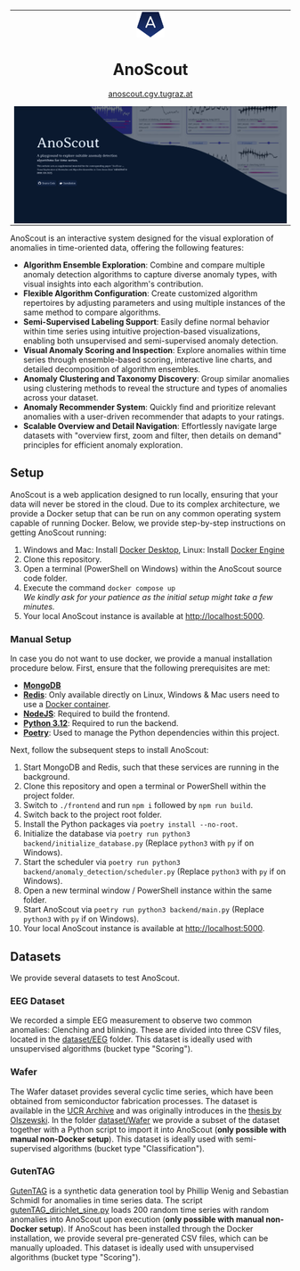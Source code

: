 <table align="center"><tr><td align="center" width="9999">
<img src="./logo.png" align="center" width="50" alt="Project icon">

# AnoScout

[anoscout.cgv.tugraz.at](anoscout.cgv.tugraz.at)

<img alt="Teaser" src="./teaser.png" align="center" width="600" />

</td></tr></table>

AnoScout is an interactive system designed for the visual exploration of anomalies in time-oriented data, offering the following features:
* **Algorithm Ensemble Exploration**: Combine and compare multiple anomaly detection algorithms to capture diverse anomaly types, with visual insights into each algorithm's contribution.
* **Flexible Algorithm Configuration**: Create customized algorithm repertoires by adjusting parameters and using multiple instances of the same method to compare algorithms.
* **Semi-Supervised Labeling Support**: Easily define normal behavior within time series using intuitive projection-based visualizations, enabling both unsupervised and semi-supervised anomaly detection.
* **Visual Anomaly Scoring and Inspection**: Explore anomalies within time series through ensemble-based scoring, interactive line charts, and detailed decomposition of algorithm ensembles.
* **Anomaly Clustering and Taxonomy Discovery**: Group similar anomalies using clustering methods to reveal the structure and types of anomalies across your dataset.
* **Anomaly Recommender System**: Quickly find and prioritize relevant anomalies with a user-driven recommender that adapts to your ratings.
* **Scalable Overview and Detail Navigation**: Effortlessly navigate large datasets with "overview first, zoom and filter, then details on demand" principles for efficient anomaly exploration.

## Setup
AnoScout is a web application designed to run locally, ensuring that your data will never be stored in the cloud. Due to its complex architecture, we provide a Docker setup that can be run on any common operating system capable of running Docker. Below, we provide step-by-step instructions on getting AnoScout running:
1. Windows and Mac: Install [Docker Desktop](https://docs.docker.com/desktop/), Linux: Install [Docker Engine](https://docs.docker.com/engine/install/)
2. Clone this repository.
3. Open a terminal (PowerShell on Windows) within the AnoScout source code folder.
4. Execute the command `docker compose up`  
  _We kindly ask for your patience as the initial setup might take a few minutes._
5. Your local AnoScout instance is available at [http://localhost:5000](http://localhost:5000).

### Manual Setup

In case you do not want to use docker, we provide a manual installation procedure below. First, ensure that the following prerequisites are met:

* [**MongoDB**](https://www.mongodb.com/)
* [**Redis**](https://redis.io/docs/latest/get-started/): Only available directly on Linux, Windows & Mac users need to use a [Docker container](https://redis.io/docs/latest/operate/oss_and_stack/install/install-stack/docker/).
* [**NodeJS**](https://nodejs.org/en): Required to build the frontend.
* [**Python 3.12**](https://www.python.org/): Required to run the backend. 
* [**Poetry**](https://python-poetry.org/): Used to manage the Python dependencies within this project.

Next, follow the subsequent steps to install AnoScout:

1. Start MongoDB and Redis, such that these services are running in the background.
2. Clone this repository and open a terminal or PowerShell within the project folder.
3. Switch to `./frontend` and run `npm i` followed by `npm run build`.
4. Switch back to the project root folder.
5. Install the Python packages via `poetry install --no-root`.
6. Initialize the database via `poetry run python3 backend/initialize_database.py` (Replace `python3` with `py` if on Windows).
7. Start the scheduler via `poetry run python3 backend/anomaly_detection/scheduler.py` (Replace `python3` with `py` if on Windows).
8. Open a new terminal window / PowerShell instance within the same folder.
9. Start AnoScout via `poetry run python3 backend/main.py` (Replace `python3` with `py` if on Windows).
10. Your local AnoScout instance is available at [http://localhost:5000](http://localhost:5000).

## Datasets

We provide several datasets to test AnoScout.

### EEG Dataset

We recorded a simple EEG measurement to observe two common anomalies: Clenching and blinking. These are divided into three CSV files, located in the [dataset/EEG](dataset/EEG) folder. This dataset is ideally used with unsupervised algorithms (bucket type "Scoring").

### Wafer

The Wafer dataset provides several cyclic time series, which have been obtained from semiconductor fabrication processes. The dataset is available in the [UCR Archive](https://www.cs.ucr.edu/%7Eeamonn/time_series_data_2018/) and was originally introduces in the [thesis by Olszewski](https://www.cs.cmu.edu/~bobski/pubs/tr01108-twosided.pdf). In the folder [dataset/Wafer](dataset/Wafer) we provide a subset of the dataset together with a Python script to import it into AnoScout (**only possible with manual non-Docker setup**). This dataset is ideally used with semi-supervised algorithms (bucket type "Classification").

### GutenTAG

[GutenTAG](https://github.com/TimeEval/GutenTAG) is a synthetic data generation tool by Phillip Wenig and Sebastian Schmidl for anomalies in time series data.
The script [gutenTAG_dirichlet_sine.py](dataset/GutenTAG/gutenTAG_dirichlet_sine.py) loads 200 random time series with random anomalies into AnoScout upon execution (**only possible with manual non-Docker setup**). If AnoScout has been installed through the Docker installation, we provide several pre-generated CSV files, which can be manually uploaded. This dataset is ideally used with unsupervised algorithms (bucket type "Scoring").
